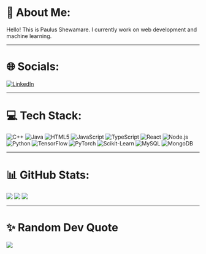 # 🌟 About Me:

Hello! This is Paulus Shewamare. I currently work on web development and machine learning.

---

# 🌐 Socials:
[![LinkedIn](https://img.shields.io/badge/LinkedIn-blue?style=flat-square&logo=linkedin&logoColor=white)](https://www.linkedin.com/in/paulus-shewamare/)

---

# 💻 Tech Stack:
![C++](https://img.shields.io/badge/C++-00599C?style=flat-square&logo=c%2B%2B&logoColor=white)
![Java](https://img.shields.io/badge/Java-007396?style=flat-square&logo=java&logoColor=white)
![HTML5](https://img.shields.io/badge/HTML5-E34F26?style=flat-square&logo=html5&logoColor=white)
![JavaScript](https://img.shields.io/badge/JavaScript-F7DF1E?style=flat-square&logo=javascript&logoColor=black)
![TypeScript](https://img.shields.io/badge/TypeScript-007ACC?style=flat-square&logo=typescript&logoColor=white)
![React](https://img.shields.io/badge/React-20232A?style=flat-square&logo=react&logoColor=61DAFB)
![Node.js](https://img.shields.io/badge/Node.js-43853D?style=flat-square&logo=node.js&logoColor=white)
![Python](https://img.shields.io/badge/Python-3776AB?style=flat-square&logo=python&logoColor=white)
![TensorFlow](https://img.shields.io/badge/TensorFlow-FF6F00?style=flat-square&logo=tensorflow&logoColor=white)
![PyTorch](https://img.shields.io/badge/PyTorch-EE4C2C?style=flat-square&logo=pytorch&logoColor=white)
![Scikit-Learn](https://img.shields.io/badge/Scikit--Learn-F7931E?style=flat-square&logo=scikit-learn&logoColor=white)
![MySQL](https://img.shields.io/badge/MySQL-005C84?style=flat-square&logo=mysql&logoColor=white)
![MongoDB](https://img.shields.io/badge/MongoDB-4EA94B?style=flat-square&logo=mongodb&logoColor=white)

---

# 📊 GitHub Stats:
![](https://github-readme-stats.vercel.app/api?username=paulusshewamre&theme=radical&hide_border=false&include_all_commits=true&count_private=true)
![](https://github-readme-streak-stats.herokuapp.com/?user=paulusshewamre&theme=radical&hide_border=false)
![](https://github-readme-stats.vercel.app/api/top-langs/?username=paulusshewamre&theme=radical&hide_border=false&include_all_commits=true&count_private=true&layout=compact)

---

# ✨ Random Dev Quote
![](https://quotes-github-readme.vercel.app/api?type=horizontal&theme=radical)
